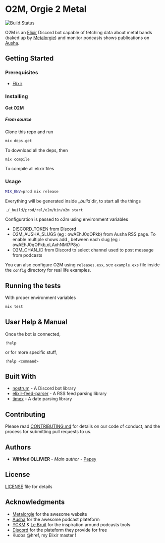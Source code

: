 # O2M, Orgie 2 Metal

[![Build Status](https://drone.github.papey.fr/api/badges/papey/o2m/status.svg)](https://drone.github.papey.fr/papey/o2m)

O2M is an [Elixir](https://elixir-lang.org) Discord bot capable of fetching
data about metal bands (baked up by [Metalorgie](https://metalorgie.com)) and
monitor podcasts shows publications on [Ausha](https://ausha.co).

## Getting Started

### Prerequisites

- [Elixir](https://www.rust-lang.org/)

### Installing

#### Get O2M

##### From source

Clone this repo and run

```sh
mix deps.get
```

To download all the deps, then

```
mix compile
```

To compile all elixir files

### Usage

```sh
MIX_ENV=prod mix release
```

Everything will be generated inside _\_build_ dir, to start all the things

```
./_build/prod/rel/o2m/bin/o2m start
```

Configuration is passed to o2m using environment variables

- DISCORD_TOKEN from Discord
- O2M_AUSHA_SLUGS (eg : owAEhJ0qOPkb) from Ausha RSS page. To enable multiple shows add , between each slug (eg : owAEhJ0qOPkb,oLAxhNMl7P8y)
- O2M_CHAN_ID from Discord to select channel used to post message from podcasts

You can also configure O2M using `releases.esx`, see `example.exs` file inside
the `config` directory for real life examples.

## Running the tests

With proper environment variables

```sh
mix test
```

## User Help & Manual

Once the bot is connected,

```text
!help
```

or for more specific stuff,

```text
!help <command>
```

## Built With

- [nostrum](https://github.com/Kraigie/nostrum) - A Discord bot library
- [elixir-feed-parser](https://github.com/fdietz/elixir-feed-parser) - A RSS feed parsing library
- [timex](https://github.com/bitwalker/timex) - A date parsing library

## Contributing

Please read [CONTRIBUTING.md](CONTRIBUTING.md) for details on our code of conduct, and the process for submitting pull requests to us.

## Authors

- **Wilfried OLLIVIER** - _Main author_ - [Papey](https://github.com/papey)

## License

[LICENSE](LICENSE) file for details

## Acknowledgments

- [Metalorgie](https://www.metalorgie.com) for the awesome website
- [Ausha](https://ausha.co) for the awesome podcast plateform
- [YCKM](https://podcast.ausha.co/yckm) & [Le Bruit](https://podcast.ausha.co/le-bruit) for the inspiration around podcasts tools
- [Discord](https://discordapp.com) for the plateform they provide for free
- Kudos @href, my Elixir master !
